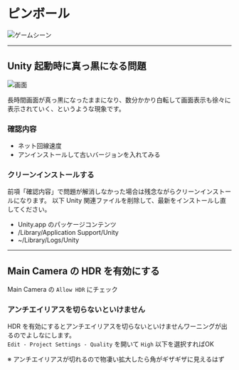 # ピンボール

![ゲームシーン](https://raw.github.com/caorol/PinBall/master/gamescene.png)


---
## Unity 起動時に真っ黒になる問題
![画面](https://raw.github.com/caorol/PinBall/master/unityblack.png)

長時間画面が真っ黒になったままになり、数分かかり白転して画面表示も徐々に表示されていく、というような現象です。


### 確認内容
- ネット回線速度
- アンインストールして古いバージョンを入れてみる

### クリーンインストールする
前項「確認内容」で問題が解消しなかった場合は残念ながらクリーンインストールになります。
以下 Unity 関連ファイルを削除して、最新をインストールし直してください。
- Unity.app のパッケージコンテンツ
- /Library/Application Support/Unity
- ~/Library/Logs/Unity


---
## Main Camera の HDR を有効にする
Main Camera の `Allow HDR` にチェック
### アンチエイリアスを切らないといけません
HDR を有効にするとアンチエイリアスを切らないといけませんワーニングが出るのでよしなにします。  
`Edit - Project Settings - Quality` を開いて `High` 以下を選択すればOK

※ アンチエイリアスが切れるので物凄い拡大したら角がギザギザに見えるはず
